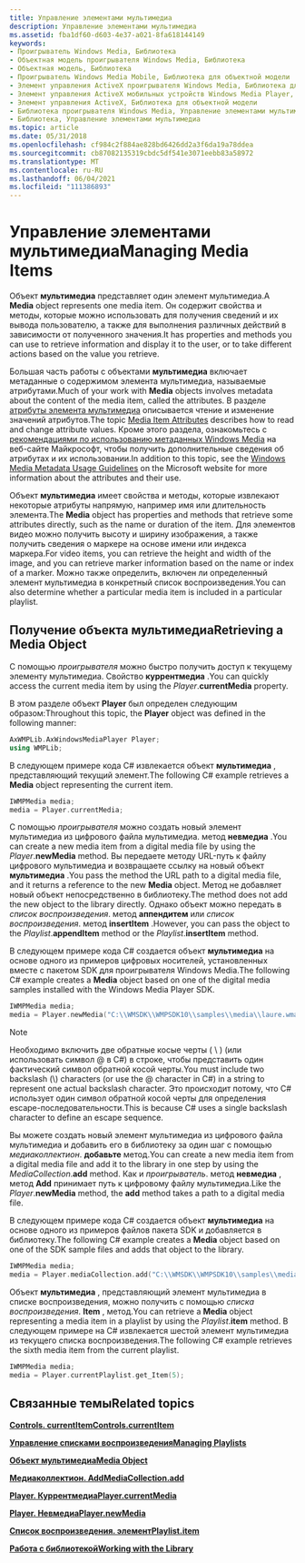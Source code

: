 ```yaml
---
title: Управление элементами мультимедиа
description: Управление элементами мультимедиа
ms.assetid: fba1df60-d603-4e37-a021-8fa618144149
keywords:
- Проигрыватель Windows Media, Библиотека
- Объектная модель проигрывателя Windows Media, Библиотека
- Объектная модель, Библиотека
- Проигрыватель Windows Media Mobile, Библиотека для объектной модели
- Элемент управления ActiveX проигрывателя Windows Media, Библиотека для объектной модели
- Элемент управления ActiveX мобильных устройств Windows Media Player, Библиотека для объектной модели
- Элемент управления ActiveX, Библиотека для объектной модели
- Библиотека проигрывателя Windows Media, Управление элементами мультимедиа
- Библиотека, Управление элементами мультимедиа
ms.topic: article
ms.date: 05/31/2018
ms.openlocfilehash: cf984c2f884ae828bd6426dd2a3f6da19a78ddea
ms.sourcegitcommit: cb87082135319cbdc5df541e3071eebb83a58972
ms.translationtype: MT
ms.contentlocale: ru-RU
ms.lasthandoff: 06/04/2021
ms.locfileid: "111386893"
---
```

# <a name="managing-media-items"></a><span data-ttu-id="01011-112">Управление элементами мультимедиа</span><span class="sxs-lookup"><span data-stu-id="01011-112">Managing Media Items</span></span>

<span data-ttu-id="01011-113">Объект **мультимедиа** представляет один элемент мультимедиа.</span><span class="sxs-lookup"><span data-stu-id="01011-113">A **Media** object represents one media item.</span></span> <span data-ttu-id="01011-114">Он содержит свойства и методы, которые можно использовать для получения сведений и их вывода пользователю, а также для выполнения различных действий в зависимости от полученного значения.</span><span class="sxs-lookup"><span data-stu-id="01011-114">It has properties and methods you can use to retrieve information and display it to the user, or to take different actions based on the value you retrieve.</span></span>

<span data-ttu-id="01011-115">Большая часть работы с объектами **мультимедиа** включает метаданные о содержимом элемента мультимедиа, называемые атрибутами.</span><span class="sxs-lookup"><span data-stu-id="01011-115">Much of your work with **Media** objects involves metadata about the content of the media item, called the attributes.</span></span> <span data-ttu-id="01011-116">В разделе [атрибуты элемента мультимедиа](media-item-attributes.md) описывается чтение и изменение значений атрибутов.</span><span class="sxs-lookup"><span data-stu-id="01011-116">The topic [Media Item Attributes](media-item-attributes.md) describes how to read and change attribute values.</span></span> <span data-ttu-id="01011-117">Кроме этого раздела, ознакомьтесь с [рекомендациями по использованию метаданных Windows Media](/previous-versions/ms867702(v=msdn.10)) на веб-сайте Майкрософт, чтобы получить дополнительные сведения об атрибутах и их использовании.</span><span class="sxs-lookup"><span data-stu-id="01011-117">In addition to this topic, see the [Windows Media Metadata Usage Guidelines](/previous-versions/ms867702(v=msdn.10)) on the Microsoft website for more information about the attributes and their use.</span></span>

<span data-ttu-id="01011-118">Объект **мультимедиа** имеет свойства и методы, которые извлекают некоторые атрибуты напрямую, например имя или длительность элемента.</span><span class="sxs-lookup"><span data-stu-id="01011-118">The **Media** object has properties and methods that retrieve some attributes directly, such as the name or duration of the item.</span></span> <span data-ttu-id="01011-119">Для элементов видео можно получить высоту и ширину изображения, а также получить сведения о маркере на основе имени или индекса маркера.</span><span class="sxs-lookup"><span data-stu-id="01011-119">For video items, you can retrieve the height and width of the image, and you can retrieve marker information based on the name or index of a marker.</span></span> <span data-ttu-id="01011-120">Можно также определить, включен ли определенный элемент мультимедиа в конкретный список воспроизведения.</span><span class="sxs-lookup"><span data-stu-id="01011-120">You can also determine whether a particular media item is included in a particular playlist.</span></span>

## <a name="retrieving-a-media-object"></a><span data-ttu-id="01011-121">Получение объекта мультимедиа</span><span class="sxs-lookup"><span data-stu-id="01011-121">Retrieving a Media Object</span></span>

<span data-ttu-id="01011-122">С помощью *проигрывателя* можно быстро получить доступ к текущему элементу мультимедиа. Свойство **куррентмедиа** .</span><span class="sxs-lookup"><span data-stu-id="01011-122">You can quickly access the current media item by using the *Player*.**currentMedia** property.</span></span>

<span data-ttu-id="01011-123">В этом разделе объект **Player** был определен следующим образом:</span><span class="sxs-lookup"><span data-stu-id="01011-123">Throughout this topic, the **Player** object was defined in the following manner:</span></span>


```C++
AxWMPLib.AxWindowsMediaPlayer Player;
using WMPLib;

```



<span data-ttu-id="01011-124">В следующем примере кода C# извлекается объект **мультимедиа** , представляющий текущий элемент.</span><span class="sxs-lookup"><span data-stu-id="01011-124">The following C# example retrieves a **Media** object representing the current item.</span></span>


```C++
IWMPMedia media;
media = Player.currentMedia;

```



<span data-ttu-id="01011-125">С помощью *проигрывателя* можно создать новый элемент мультимедиа из цифрового файла мультимедиа. метод **невмедиа** .</span><span class="sxs-lookup"><span data-stu-id="01011-125">You can create a new media item from a digital media file by using the *Player*.**newMedia** method.</span></span> <span data-ttu-id="01011-126">Вы передаете методу URL-путь к файлу цифрового мультимедиа и возвращаете ссылку на новый объект **мультимедиа** .</span><span class="sxs-lookup"><span data-stu-id="01011-126">You pass the method the URL path to a digital media file, and it returns a reference to the new **Media** object.</span></span> <span data-ttu-id="01011-127">Метод не добавляет новый объект непосредственно в библиотеку.</span><span class="sxs-lookup"><span data-stu-id="01011-127">The method does not add the new object to the library directly.</span></span> <span data-ttu-id="01011-128">Однако объект можно передать в *список воспроизведения*. метод **аппендитем** или *список воспроизведения*. метод **insertItem** .</span><span class="sxs-lookup"><span data-stu-id="01011-128">However, you can pass the object to the *Playlist*.**appendItem** method or the *Playlist*.**insertItem** method.</span></span>

<span data-ttu-id="01011-129">В следующем примере кода C# создается объект **мультимедиа** на основе одного из примеров цифровых носителей, установленных вместе с пакетом SDK для проигрывателя Windows Media.</span><span class="sxs-lookup"><span data-stu-id="01011-129">The following C# example creates a **Media** object based on one of the digital media samples installed with the Windows Media Player SDK.</span></span>


```C++
IWMPMedia media;
media = Player.newMedia("C:\\WMSDK\\WMPSDK10\\samples\\media\\laure.wma");

```



> [!Note]  
> <span data-ttu-id="01011-130">Необходимо включить две обратные косые черты ( \\ ) (или использовать символ @ в C#) в строке, чтобы представить один фактический символ обратной косой черты.</span><span class="sxs-lookup"><span data-stu-id="01011-130">You must include two backslash (\\) characters (or use the @ character in C#) in a string to represent one actual backslash character.</span></span> <span data-ttu-id="01011-131">Это происходит потому, что C# использует один символ обратной косой черты для определения escape-последовательности.</span><span class="sxs-lookup"><span data-stu-id="01011-131">This is because C# uses a single backslash character to define an escape sequence.</span></span>

 

<span data-ttu-id="01011-132">Вы можете создать новый элемент мультимедиа из цифрового файла мультимедиа и добавить его в библиотеку за один шаг с помощью *медиаколлектион*. **добавьте** метод.</span><span class="sxs-lookup"><span data-stu-id="01011-132">You can create a new media item from a digital media file and add it to the library in one step by using the *MediaCollection*.**add** method.</span></span> <span data-ttu-id="01011-133">Как и *проигрыватель*. метод **невмедиа** , метод **Add** принимает путь к цифровому файлу мультимедиа.</span><span class="sxs-lookup"><span data-stu-id="01011-133">Like the *Player*.**newMedia** method, the **add** method takes a path to a digital media file.</span></span>

<span data-ttu-id="01011-134">В следующем примере кода C# создается объект **мультимедиа** на основе одного из примеров файлов пакета SDK и добавляется в библиотеку.</span><span class="sxs-lookup"><span data-stu-id="01011-134">The following C# example creates a **Media** object based on one of the SDK sample files and adds that object to the library.</span></span>


```C++
IWMPMedia media;
media = Player.mediaCollection.add("C:\\WMSDK\\WMPSDK10\\samples\\media\\laure.wma");

```



<span data-ttu-id="01011-135">Объект **мультимедиа** , представляющий элемент мультимедиа в списке воспроизведения, можно получить с помощью *списка воспроизведения*. **Item** , метод.</span><span class="sxs-lookup"><span data-stu-id="01011-135">You can retrieve a **Media** object representing a media item in a playlist by using the *Playlist*.**item** method.</span></span> <span data-ttu-id="01011-136">В следующем примере на C# извлекается шестой элемент мультимедиа из текущего списка воспроизведения.</span><span class="sxs-lookup"><span data-stu-id="01011-136">The following C# example retrieves the sixth media item from the current playlist.</span></span>


```C++
IWMPMedia media;
media = Player.currentPlaylist.get_Item(5);

```



## <a name="related-topics"></a><span data-ttu-id="01011-137">Связанные темы</span><span class="sxs-lookup"><span data-stu-id="01011-137">Related topics</span></span>

<dl> <dt>

[<span data-ttu-id="01011-138">**Controls. currentItem**</span><span class="sxs-lookup"><span data-stu-id="01011-138">**Controls.currentItem**</span></span>](controls-currentitem.md)
</dt> <dt>

[<span data-ttu-id="01011-139">**Управление списками воспроизведения**</span><span class="sxs-lookup"><span data-stu-id="01011-139">**Managing Playlists**</span></span>](managing-playlists.md)
</dt> <dt>

[<span data-ttu-id="01011-140">**Объект мультимедиа**</span><span class="sxs-lookup"><span data-stu-id="01011-140">**Media Object**</span></span>](media-object.md)
</dt> <dt>

[<span data-ttu-id="01011-141">**Медиаколлектион. Add**</span><span class="sxs-lookup"><span data-stu-id="01011-141">**MediaCollection.add**</span></span>](mediacollection-add.md)
</dt> <dt>

[<span data-ttu-id="01011-142">**Player. Куррентмедиа**</span><span class="sxs-lookup"><span data-stu-id="01011-142">**Player.currentMedia**</span></span>](player-currentmedia.md)
</dt> <dt>

[<span data-ttu-id="01011-143">**Player. Невмедиа**</span><span class="sxs-lookup"><span data-stu-id="01011-143">**Player.newMedia**</span></span>](player-newmedia.md)
</dt> <dt>

[<span data-ttu-id="01011-144">**Список воспроизведения. элемент**</span><span class="sxs-lookup"><span data-stu-id="01011-144">**Playlist.item**</span></span>](playlist-item.md)
</dt> <dt>

[<span data-ttu-id="01011-145">**Работа с библиотекой**</span><span class="sxs-lookup"><span data-stu-id="01011-145">**Working with the Library**</span></span>](working-with-the-library.md)
</dt> </dl>

 

 




